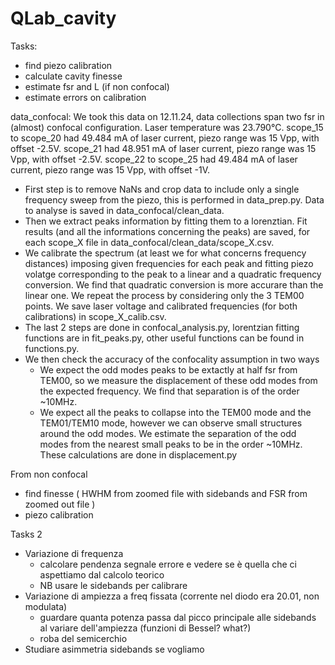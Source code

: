 # QLab_cavity

Tasks:
- find piezo calibration
- calculate cavity finesse
- estimate fsr and L (if non confocal)
- estimate errors on calibration

data_confocal:
We took this data on 12.11.24, data collections span two fsr in (almost) confocal configuration. Laser temperature was 23.790°C. scope_15 to scope_20 had 49.484 mA of laser current, piezo range was 15 Vpp, with offset -2.5V. scope_21 had 48.951 mA of laser current, piezo range was 15 Vpp, with offset -2.5V. scope_22 to scope_25 had 49.484 mA of laser current, piezo range was 15 Vpp, with offset -1V.
- First step is to remove NaNs and crop data to include only a single frequency sweep from the piezo, this is performed in data_prep.py. Data to analyse is saved in data_confocal/clean_data.
- Then we extract peaks information by fitting them to a lorenztian. Fit results (and all the informations concerning the peaks) are saved, for each scope_X file in data_confocal/clean_data/scope_X.csv.
- We calibrate the spectrum (at least we for what concerns frequency distances) imposing given frequencies for each peak and fitting piezo volatge corresponding to the peak to a linear and a quadratic frequency conversion. We find that quadratic conversion is more accurare than the linear one. We repeat the process by considering only the 3 TEM00 points. We save laser voltage and calibrated frequencies (for both calibrations) in scope_X_calib.csv.
- The last 2 steps are done in confocal_analysis.py, lorentzian fitting functions are in fit_peaks.py, other useful functions can be found in functions.py.
- We then check the accuracy of the confocality assumption in two ways
    - We expect the odd modes peaks to be extactly at half fsr from TEM00, so we measure the displacement of these odd modes from the expected frequency. We find that separation is of the order ~10MHz.
    - We expect all the peaks to collapse into the TEM00 mode and the TEM01/TEM10 mode, however we can observe small structures around the odd modes. We estimate the separation of the odd modes from the nearest small peaks to be in the order ~10MHz.
  These calculations are done in displacement.py

From non confocal
- find finesse ( HWHM from zoomed file with sidebands and FSR from zoomed out file )
- piezo calibration

Tasks 2
- Variazione di frequenza
  - calcolare pendenza segnale errore e vedere se è quella che ci aspettiamo dal calcolo teorico
  - NB usare le sidebands per calibrare
- Variazione di ampiezza a freq fissata (corrente nel diodo era 20.01, non modulata)
  - guardare quanta potenza passa dal picco principale alle sidebands al variare dell'ampiezza (funzioni di Bessel? what?)
  - roba del semicerchio
- Studiare asimmetria sidebands se vogliamo
